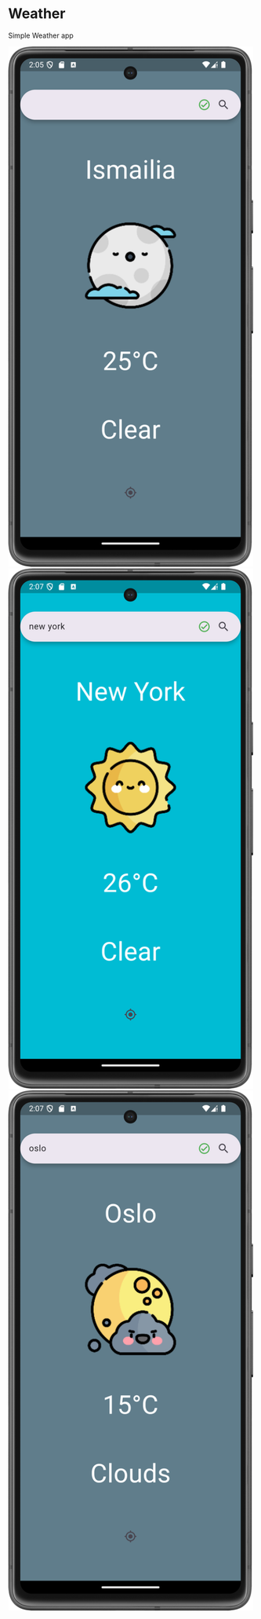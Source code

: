 # Weather

Simple Weather app

<img width="500" alt="1.png" src="Screenshots%2F1.png"/><img width="500" alt="2.png" src="Screenshots%2F2.png"/><img width="500" alt="3.png" src="Screenshots%2F3.png"/>
